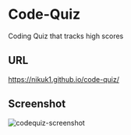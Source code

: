 # Code-Quiz
Coding Quiz that tracks high scores

## URL
https://nikuk1.github.io/code-quiz/

## Screenshot
![codequiz-screenshot](https://user-images.githubusercontent.com/65746547/93857807-0645dd00-fc70-11ea-88f4-3e5f061ee5f6.png "Coding Quiz Screenshot")

